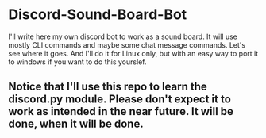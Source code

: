 # Discord-Sound-Board-Bot

I'll write here my own discord bot to work as a sound board.
It will use mostly CLI commands and maybe some chat message commands.
Let's see where it goes.
And I'll do it for Linux only, but with an easy way to port it to windows if you want to do this yourslef.

## Notice that I'll use this repo to learn the discord.py module. Please don't expect it to work as intended in the near future. It will be done, when it will be done.
